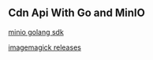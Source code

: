 ## Cdn Api With Go and MinIO

[minio golang sdk](https://docs.min.io/docs/golang-client-api-reference.html)

[imagemagick releases](https://download.imagemagick.org/ImageMagick/download/releases/)
